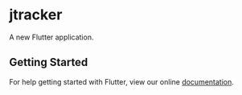 # jtracker

A new Flutter application.

## Getting Started

For help getting started with Flutter, view our online
[documentation](https://flutter.io/).
